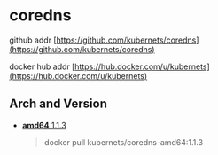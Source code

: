 # coredns

github addr [https://github.com/kubernets/coredns](https://github.com/kubernets/coredns)

docker hub addr [https://hub.docker.com/u/kubernets](https://hub.docker.com/u/kubernets)

## Arch and Version

- [**amd64** 1.1.3](https://hub.docker.com/r/kubernets/coredns-amd64)

    > docker pull kubernets/coredns-amd64:1.1.3
